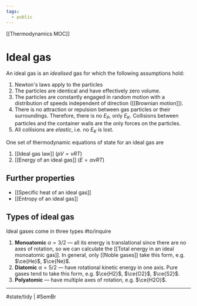 ```yaml
---
tags:
  - public
---
```

[[Thermodynamics MOC]]
# Ideal gas
An ideal gas is an _idealised_ gas for which the following assumptions hold:

1. Newton's laws apply to the particles
2. The particles are identical and have effectively zero volume.
3. The particles are constantly engaged in random motion with a distribution of speeds independent of direction ([[Brownian motion]]).
4. There is no attraction or repulsion between gas particles or their surroundings.
   Therefore, there is no $E_P$, only $E_K$.
   Collisions between particles and the container walls are the only forces on the particles.
5. All collisions are _elastic_, i.e. no $E_K$ is lost.

One set of thermodynamic equations of state for an ideal gas are

1. [[Ideal gas law]] ($pV = \nu RT$)
2. [[Energy of an ideal gas]] ($E = \alpha\nu RT$)

## Further properties

- [[Specific heat of an ideal gas]]
- [[Entropy of an ideal gas]]

## Types of ideal gas
Ideal gases come in three types #to/inquire

1. **Monoatomic** $\alpha = 3 /2$
   — all its energy is translational since there are no axes of rotation,
   so we can calculate the [[Total energy in an ideal monoatomic gas]].
   In general, only [[Noble gases]] take this form,
   e.g. $\ce{He}$, $\ce{Ne}$.
2. **Diatomic** $\alpha = 5 / 2$
   — have rotational kinetic energy in one axis.
   Pure gases tend to take this form,
   e.g. $\ce{H2}$, $\ce{O2}$, $\ce{S2}$.
3. **Polyatomic**
   — have multiple axes of rotation,
   e.g. $\ce{H2O}$.

---
#state/tidy | #SemBr 